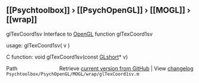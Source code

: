 ## [[Psychtoolbox]] &#8250; [[PsychOpenGL]] &#8250; [[MOGL]] &#8250; [[wrap]]

glTexCoord1sv  Interface to [OpenGL](OpenGL) function glTexCoord1sv  
  
usage:  glTexCoord1sv( v )  
  
C function:  void glTexCoord1sv(const [GLshort](GLshort)\* v)  




<div class="code_header" style="text-align:right;">
  <span style="float:left;">Path&nbsp;&nbsp;</span> <span class="counter">Retrieve <a href=
  "https://raw.github.com/Psychtoolbox-3/Psychtoolbox-3/beta/Psychtoolbox/PsychOpenGL/MOGL/wrap/glTexCoord1sv.m">current version from GitHub</a> | View <a href=
  "https://github.com/Psychtoolbox-3/Psychtoolbox-3/commits/beta/Psychtoolbox/PsychOpenGL/MOGL/wrap/glTexCoord1sv.m">changelog</a></span>
</div>
<div class="code">
  <code>Psychtoolbox/PsychOpenGL/MOGL/wrap/glTexCoord1sv.m</code>
</div>

